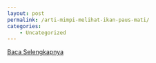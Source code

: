 ```yaml
---
layout: post
permalink: /arti-mimpi-melihat-ikan-paus-mati/
categories:
    - Uncategorized
---
```


[Baca Selengkapnya](/03)
